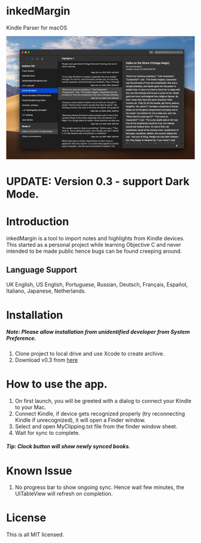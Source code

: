 # inkedMargin
Kindle Parser for macOS

![screen shot 2017-04-16 at 6 09 46 pm](https://github.com/alokpndy/inkedMargin/blob/master/Screenshot%20app.png)

# UPDATE: Version 0.3 - support Dark Mode.

# Introduction
inkedMargin is a tool to import notes and highlights from Kindle devices. This started as a personal project while learning Objective C and never intended to be made public hence bugs can be found creeping around.

## Language Support 
UK English, US English, Portuguese, Russian, Deutsch, Français, Español, Italiano, Japanese, Netherlands.

# Installation
##### Note: Please allow installation from unidentified developer from System Preference. 
1. Clone project to local drive and use Xcode to create archive.
2. Download v0.3 from [here](https://github.com/alokpndy/inkedMargin/files/5012255/InkedMargin.app.zip)

# How to use the app.
1. On first launch, you will be greeted with a dialog to connect your Kindle to your Mac. 
2. Connect Kindle, if device gets recognized properly (try reconnecting Kindle if unrecognized), it will open a Finder window.
3. Select and open MyClipping.txt file from the finder window sheet. 
4. Wait for sync to complete.

##### Tip: Clock button will show newly synced books.

# Known Issue
1. No progress bar to show ongoing sync. Hence wait few minutes, the UITableView will refresh on completion.


# License

This is all MIT licensed.


